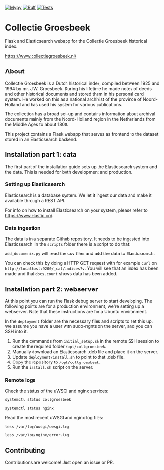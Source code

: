 [![Mypy](https://github.com/collectiegroesbeek/collectiegroesbeek/actions/workflows/mypy.yml/badge.svg)](https://github.com/collectiegroesbeek/collectiegroesbeek/actions/workflows/mypy.yml)
[![Ruff](https://github.com/collectiegroesbeek/collectiegroesbeek/actions/workflows/ruff.yml/badge.svg)](https://github.com/collectiegroesbeek/collectiegroesbeek/actions/workflows/ruff.yml)
[![Tests](https://github.com/collectiegroesbeek/collectiegroesbeek/actions/workflows/pytest.yml/badge.svg)](https://github.com/collectiegroesbeek/collectiegroesbeek/actions/workflows/pytest.yml)

# Collectie Groesbeek
Flask and Elasticsearch webapp for the Collectie Groesbeek historical index.

https://www.collectiegroesbeek.nl/


## About
Collectie Groesbeek is a Dutch historical index, compiled between 1925 and 1994 by
mr. J.W. Groesbeek. During his lifetime he made notes of deeds and other historical documents
and stored them in his personal card system. He worked on this as a national archivist of the
province of Noord-Holland and has used his system for various publications.

The collection has a broad set-up and contains information about archival documents mainly
from the Noord-Holland region in the Netherlands from the Middle Ages to about 1800.

This project contains a Flask webapp that serves as frontend to the dataset stored in an
Elasticsearch backend.


## Installation part 1: data
The first part of the installation guide sets up the Elasticsearch system and the data.
This is needed for both development and production.

### Setting up Elasticsearch
Elasticsearch is a database system. We let it ingest our data and make it available through
a REST API.

For info on how to install Elasticsearch on your system, please refer to https://www.elastic.co/.

### Data ingestion

The data is in a separate Github repository. It needs to be ingested into Elasticsearch.
In the `scripts` folder there is a script to do that:

`add_documents.py` will read the csv files and add the data to Elasticsearch.

You can check this by doing a HTTP GET request with for example `curl` on
`http://localhost:9200/_cat/indices?v`.
You will see that an index has been made and that `docs.count` shows data has been added.


## Installation part 2: webserver
At this point you can run the Flask debug server to start developing. The following points are
for a production environment, we're setting up a webserver. Note that these instructions
are for a Ubuntu environment.

In the `deployment` folder are the necessary files and scripts to set this up. We assume
you have a user with sudo-rights on the server, and you can SSH into it.

1. Run the commands from `initial_setup.sh` in the remote SSH session to create the required folder
   `/opt/collgroesbeek`.
2. Manually download an Elasticsearch .deb file and place it on the server.
3. Update `deployment/install.sh` to point to that .deb file.
4. Copy the repository to `/opt/collgroesbeek`.
5. Run the `install.sh` script on the server.


### Remote logs
Check the status of the uWSGI and nginx services:

`systemctl status collgroesbeek`

`systemctl status nginx`

Read the most recent uWSGI and nginx log files:

`less /var/log/uwsgi/uwsgi.log`

`less /var/log/nginx/error.log`


## Contributing

Contributions are welcome! Just open an issue or PR.
